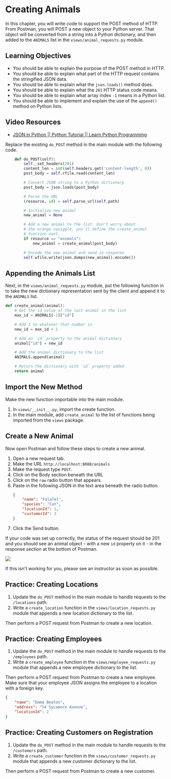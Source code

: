 # Creating Animals

In this chapter, you will write code to support the POST method of HTTP. From Postman, you will POST a new object to your Python server. That object will be converted from a string into a Python dictionary, and then added to the `ANIMALS` list in the `views/animal_requests.py` module.

## Learning Objectives

* You should be able to explain the purpose of the POST method in HTTP.
* You should be able to explain what part of the HTTP request contains the stringified JSON data.
* You should be able to explain what the `json.loads()` method does.
* You should be able to explain what the `201` HTTP status code means.
* You should be able to explain what array index `-1` means in a Python list.
* You should be able to implement and explain the use of the `append()` method on Python lists.

## Video Resources

* [JSON in Python || Python Tutorial || Learn Python Programming](https://www.youtube.com/watch?v=pTT7HMqDnJw)

Replace the existing `do_POST` method in the main module with the following code.

```py
    def do_POST(self):
        self._set_headers(201)
        content_len = int(self.headers.get('content-length', 0))
        post_body = self.rfile.read(content_len)

        # Convert JSON string to a Python dictionary
        post_body = json.loads(post_body)

        # Parse the URL
        (resource, id) = self.parse_url(self.path)

        # Initialize new animal
        new_animal = None

        # Add a new animal to the list. Don't worry about
        # the orange squiggle, you'll define the create_animal
        # function next.
        if resource == "animals":
            new_animal = create_animal(post_body)

        # Encode the new animal and send in response
        self.wfile.write(json.dumps(new_animal).encode())
```

## Appending the Animals List

Next, in the `views/animal_requests.py` module, put the following function in to take the new dictionary representation sent by the client and append it to the `ANIMALS` list.

```py
def create_animal(animal):
    # Get the id value of the last animal in the list
    max_id = ANIMALS[-1]["id"]

    # Add 1 to whatever that number is
    new_id = max_id + 1

    # Add an `id` property to the animal dictionary
    animal["id"] = new_id

    # Add the animal dictionary to the list
    ANIMALS.append(animal)

    # Return the dictionary with `id` property added
    return animal
```

## Import the New Method

Make the new function importable into the main module.

1. In `views/__init__.py`, import the create function.
1. In the main module, add `create_animal` to the list of functions being imported from the `views` package.

## Create a New Animal

Now open Postman and follow these steps to create a new animal.

1. Open a new request tab.
1. Make the URL `http://localhost:8088/animals`
1. Make the request type `POST`.
1. Click on the Body section beneath the URL
1. Click on the `raw` radio button that appears.
1. Paste in the following JSON in the text area beneath the radio button.
    ```json
    {
        "name": "Falafel",
        "species": "Cat",
        "locationId": 1,
        "customerId": 3
    }
    ```
1. Click the Send button.

If your code was set up correctly, the status of the request should be 201 and you should see an animal object - with a new `id` property on it - in the response section at the bottom of Postman.

![](./images/python-kennel-create-animal.gif)

If this isn't working for you, please see an instructor as soon as possible.

## Practice: Creating Locations

1. Update the `do_POST` method in the main module to handle requests to the `/locations` path.
1. Write a `create_location` function in the `views/location_requests.py` module that appends a new location dictionary to the list.

Then perform a POST request from Postman to create a new location.

## Practice: Creating Employees

1. Update the `do_POST` method in the main module to handle requests to the `/employees` path.
1. Write a `create_employee` function in the `views/employee_requests.py` module that appends a new employee dictionary to the list.

Then perform a POST request from Postman to create a new employee. Make sure that your employee JSON assigns the employee to a location with a foreign key.

```json
{
    "name": "Emma Beaton",
    "address": "54 Sycamore Avenue",
    "locationId": 2
}
```

## Practice: Creating Customers on Registration

1. Update the `do_POST` method in the main module to handle requests to the `/customers` path.
1. Write a `create_customer` function in the `views/customer_requests.py` module that appends a new customer dictionary to the list.

Then perform a POST request from Postman to create a new customer. <!-- Check the **`Register`** component in your React client to remember what a customer object looks like. -->

